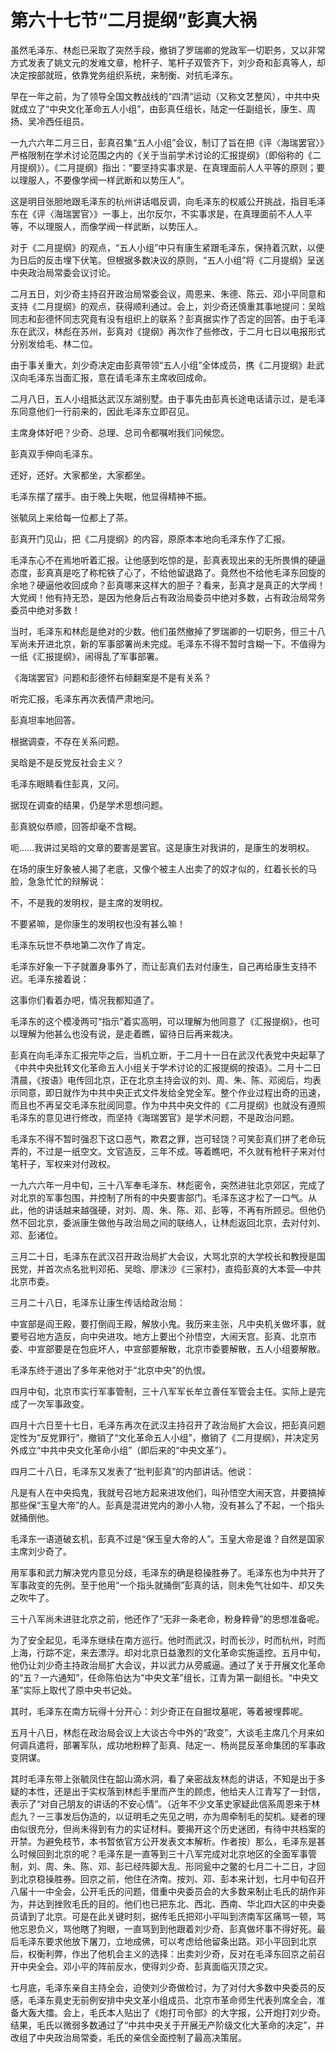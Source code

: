 # 第六十七节“二月提纲”彭真大祸

虽然毛泽东、林彪已采取了突然手段，撤销了罗瑞卿的党政军一切职务，又以非常方式发表了姚文元的发难文章，枪杆子、笔杆子双管齐下，刘少奇和彭真等人，却决定按部就班，依靠党务组织系统，来制衡、对抗毛泽东。

早在一年之前，为了领导全国文教战线的“四清”运动（又称文艺整风），中共中央就成立了“中央文化革命五人小组”，由彭真任组长，陆定一任副组长，康生、周扬、吴冷西任组员。

一九六六年二月三日，彭真召集“五人小组”会议，制订了旨在把《评〈海瑞罢官〉》严格限制在学术讨论范围之内的《关于当前学术讨论的汇报提纲》（即俗称的《二月提纲》）。《二月提纲》指出：“要坚持实事求是、在真理面前人人平等的原则；要以理服人，不要像学阀一样武断和以势压人”。

这是明目张胆地跟毛泽东的杭州讲话唱反调，向毛泽东的权威公开挑战，指目毛泽东在《评〈海瑞罢官〉》一事上，出尔反尔，不实事求是，在真理面前不人人平等，不以理服人，而像学阀一样武断，以势压人。

对于《二月提纲》的观点，“五人小组”中只有康生紧跟毛泽东，保持着沉默，以便为日后的反击埋下伏笔。但根据多数决议的原则，“五人小组”将《二月提纲》呈送中央政治局常委会议讨论。

二月五日，刘少奇主持召开政治局常委会议，周恩来、朱德、陈云、邓小平同意和支持《二月提纲》的观点，获得顺利通过。会上，刘少奇还慎重其事地提问：吴晗同志和彭德怀同志究竟有没有组织上的联系？彭真据实作了否定的回答。由于毛泽东在武汉，林彪在苏州，彭真对《提纲》再次作了些修改，于二月七日以电报形式分别发给毛、林二位。

由于事关重大，刘少奇决定由彭真带领“五人小组”全体成员，携《二月提纲》赴武汉向毛泽东当面汇报，意在请毛泽东主席收回成命。

二月八日，五人小组抵达武汉东湖别墅。由于事先由彭真长途电话请示过，是毛泽东同意他们一行前来的，因此毛泽东立即召见。

主席身体好吧？少奇、总理、总司令都嘱咐我们问候您。

彭真双手伸向毛泽东。

还好，还好。大家都坐，大家都坐。

毛泽东摆了摆手。由于晚上失眠，他显得精神不振。

张毓凤上来给每一位都上了茶。

彭真开门见山，把《二月提纲》的内容，原原本本地向毛泽东作了汇报。

毛泽东心不在焉地听着汇报。让他感到吃惊的是，彭真表现出来的无所畏惧的硬逼态度，彭真真是吃了称柁铁了心了，不给他留退路了。竟然也不给他毛泽东回旋的余地？硬逼他收回成命？彭真哪来这样大的胆子？看来，彭真才是真正的大学阀！大党阀！他有持无恐，是因为他身后占有政治局委员中绝对多数，占有政治局常务委员中绝对多数！

当时，毛泽东和林彪是绝对的少数。他们虽然撤掉了罗瑞卿的一切职务，但三十八军尚未开进北京，新的军事部署尚未完成。毛泽东不得不暂时含糊一下。不值得为一纸《汇报提纲》，闹得乱了军事部署。

《海瑞罢官》问题和彭德怀右倾翻案是不是有关系？

听完汇报，毛泽东再次表情严肃地问。

彭真坦率地回答。

根据调查，不存在关系问题。

吴晗是不是反党反社会主义？

毛泽东眼睛看住彭真，又问。

据现在调查的结果，仍是学术思想问题。

彭真貌似恭顺，回答却毫不含糊。

呃……我讲过吴晗的文章的要害是罢官。这是康生对我讲的，是康生的发明权。

在场的康生好象被人揭了老底，又像个被主人出卖了的奴才似的，红着长长的马脸，急急忙忙的辩解说：

不，不是我的发明权，是主席的发明权。

不要紧嘛，是你康生的发明权也没有甚么嘛！

毛泽东玩世不恭地第二次作了肯定。

毛泽东好象一下子就置身事外了，而让彭真们去对付康生，自己再给康生支持不迟。毛泽东接着说：

这事你们看着办吧，情况我都知道了。

毛泽东的这个模凌两可“指示”着实高明，可以理解为他同意了《汇报提纲》，也可以理解为他甚么也没有说，是走着瞧，留待日后再来裁决。

彭真在向毛泽东汇报完毕之后，当机立断，于二月十一日在武汉代表党中央起草了《中共中央批转文化革命五人小组关于学术讨论的汇报提纲的按语》。二月十二日清晨，《按语》电传回北京，正在北京主持会议的刘、周、朱、陈、邓阅后，均表示同意，即日就作为中共中央正式文件发给全党全军。整个作业过程出奇的迅速，而且也不再呈交毛泽东批阅同意。作为中共中央文件的《二月提纲》也就没有遵照毛泽东的意见进行修改，而坚持《海瑞罢官》是学术问题，不是政治问题。

毛泽东不得不暂时强忍下这口恶气，欺君之罪，岂可轻饶？可笑彭真们拼了老命玩弄的，不过是一纸空文。文官造反，三年不成。等着瞧吧，不久就有枪秆子来对付笔秆子，军权来对付政权。

一九六六年一月中旬，三十八军奉毛泽东、林彪密令，突然进驻北京郊区，完成了对北京的军事包围，并控制了所有的中央要害部门。毛泽东这才松了一口气。从此，他的讲话越来越强硬，对刘、周、朱、陈、邓、彭等，不再有所顾忌。但他仍然不回北京，委派康生做他与政治局之间的联络人，让林彪返回北京，去对付刘、邓、彭诸位。

三月二十日，毛泽东在武汉召开政治局扩大会议，大骂北京的大学校长和教授是国民党，并首次点名批判邓拓、吴晗、廖沫沙《三家村》，直捣彭真的大本营—中共北京市委。

三月二十八日，毛泽东让康生传话给政治局：

中宣部是阎王殿，要打倒阎王殿，解放小鬼。我历来主张，凡中央机关做坏事，就要号召地方造反，向中央进攻。地方上要出个孙悟空，大闹天宫。彭真、北京市委、中宣部要是在包庇坏人，中宣部要解散，北京市委要解散，五人小组要解散。

毛泽东终于道出了多年来他对于“北京中央”的仇恨。

四月中旬，北京市实行军事管制，三十八军军长牟立善任军管会主任。实际上是完成了一次军事政变。

四月十六日至十七日，毛泽东再次在武汉主持召开了政治局扩大会议，把彭真问题定性为“反党罪行”，撤销了“文化革命五人小组”，撤销了《二月提纲》，并决定另外成立“中共中央文化革命小组”（即后来的“中央文革”）。

四月二十八日，毛泽东又发表了“批判彭真”的内部讲话。他说：

凡是有人在中央捣鬼，我就号召地方起来进攻他们，叫孙悟空大闹天宫，并要搞掉那些保“玉皇大帝”的人。彭真是混进党内的渺小人物，没有甚么了不起，一个指头就捅倒他。

毛泽东一语道破玄机，彭真不过是“保玉皇大帝的人”。玉皇大帝是谁？自然是国家主席刘少奇了。

用军事和武力解决党内意见分歧，毛泽东的确是稳操胜券了。毛泽东也为中共开了军事政变的先例。至于他用“一个指头就捅倒”彭真的话，则未免气壮如牛、却又失之吹牛了。

三十八军尚未进驻北京之前，他还作了“无非一条老命，粉身粹骨”的思想准备呢。

为了安全起见，毛泽东继续在南方巡行。他时而武汉，时而长沙，时而杭州，时而上海，行踪不定，来去漂浮。却对北京日益激烈的文化革命实施遥控。五月中旬，他仍让刘少奇主持政治局扩大会议，并以武力从旁威逼。通过了关于开展文化革命的“五？一六通知”，任命陈伯达为“中央文革”组长，江青为第一副组长。“中央文革”实际上取代了原中央书记处。

其时，毛泽东在南方玩得十分开心：刘少奇正在自掘坟墓呢，等着被埋葬呢。

五月十八日，林彪在政治局会议上大谈古今中外的“政变”，大谈毛主席几个月来如何调兵遣将，部署军队，成功地粉粹了彭真、陆定一、杨尚昆反革命集团的军事政变阴谋。

其时毛泽东带上张毓凤住在韶山滴水洞，看了亲密战友林彪的讲话，不知是出于多疑的本性，还是出于实权落到林彪手里而产生的顾虑，他给夫人江青写了一封信，表示了“对自己朋友的讲话的不安心情”。（近年不少文革史家疑此信系周恩来于林彪九？一三事发后伪造的，以证明毛之先见之明，亦为周牵制毛的契机。疑者的理由似很充分，但尚未得到有力的实证材料。要揭开这个历史迷团，有待中共档案的开禁。为避免枝节，本书暂依官方公开发表文本解析。作者按）那么，毛泽东是甚么时候回到北京的呢？毛泽东是一直等到三十八军完成对北京地区的全面军事管制，刘、周、朱、陈、邓、彭已经阵脚大乱、形同瓮中之鳖的七月二十二日，才回到北京稳操胜券。回京之前，他住在济南。按刘、邓、彭本来计划，七月中旬召开八届十一中全会，公开毛氏的问题，借重中央委员会的大多数来制止毛氏的胡作非为，并达到挫败毛氏的目的。他们也已把东北、西北、西南、华北四大区的中央委员请到了北京。可是在此关键时刻，据传毛氏把邓小平叫到济南军区痛骂一顿，骂他忘恩负义，骂他瞎了狗眼，一直骂到到他跟着刘少奇、彭真做坏事不得好死。最后毛泽东要求他放下屠刀，立地成佛，可以考虑给他留条出路。邓小平回到北京后，权衡利弊，作出了他机会主义的选择：出卖刘少奇，反对在毛泽东回京之前召开中央全会。邓小平的阵前反水，使得刘少奇、彭真面临灭顶之灾。

七月底，毛泽东亲自主持全会，迫使刘少奇做检讨，为了对付大多数中央委员的反感，毛泽东竟史无前例安排中央文革小组成员、北京市革命师生代表列席全会，准备大轰大擂。会上，毛氏本人贴出了《炮打司令部》的大字报，公开炮打刘少奇。结果，毛氏以微弱多数通过了“中共中央关于开展无产阶级文化大革命的决定”，并改组了中央政治局常委，毛氏的亲信全面控制了最高决策层。

